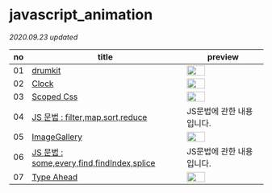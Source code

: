 # javascript_animation

*2020.09.23 updated*

no | title | preview 
---- | ---- | ---- 
01 | <a href="https://github.com/KumJungMin/javascript_animation-/blob/master/01.drumkit/drum_desc.md"> drumkit </a> | <img width="50%" src="https://j.gifs.com/jZ153z.gif"/>
02 | <a href="https://github.com/KumJungMin/javascript_animation/blob/master/02.JSCLOCK/clock_desc.md"> Clock </a> |  <img width="50%" src="https://j.gifs.com/71RMoB.gif"/>
03 | <a href="https://github.com/KumJungMin/javascript_animation/blob/master/03.csstest/css_desc.md">Scoped Css</a> |  <img width="50%" src="https://j.gifs.com/nx1lM5.gif"/>
04 | <a href="https://github.com/KumJungMin/javascript_animation/blob/master/04.JSArray/array1.md">JS 문법 : filter,map,sort,reduce</a> |  JS문법에 관한 내용입니다.
05 | <a href="https://github.com/KumJungMin/javascript_animation/blob/master/05.imageGallery/imageGallery.md">ImageGallery</a> |  <img width="50%" src="./05.imageGallery/gif.gif"/>
06 | <a href="https://github.com/KumJungMin/javascript_animation/blob/master/06.JSArray2/array2.md">JS 문법 : some,every,find,findIndex,splice</a> | JS문법에 관한 내용입니다.
07 | <a href="">Type Ahead</a> |  <img width="50%" src=""/>




